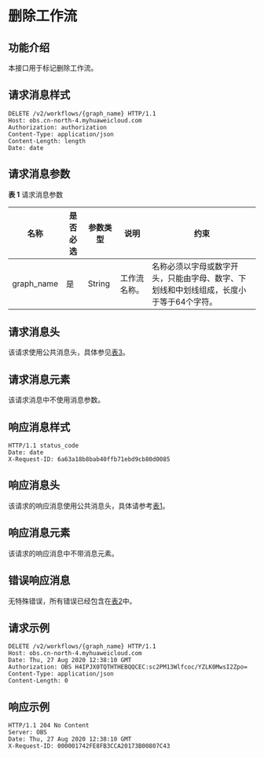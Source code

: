 # 删除工作流<a name="obs_04_0124"></a>

## 功能介绍<a name="section4933349115216"></a>

本接口用于标记删除工作流。

## 请求消息样式<a name="section95707525410"></a>

```
DELETE /v2/workflows/{graph_name} HTTP/1.1
Host: obs.cn-north-4.myhuaweicloud.com 
Authorization: authorization
Content-Type: application/json
Content-Length: length
Date: date
```

## 请求消息参数<a name="section1828151110374"></a>

**表 1**  请求消息参数

|名称|是否必选|参数类型|说明|约束|
|--|--|--|--|--|
|graph_name|是|String|工作流名称。|名称必须以字母或数字开头，只能由字母、数字、下划线和中划线组成，长度小于等于64个字符。|


## 请求消息头<a name="section16227023104816"></a>

该请求使用公共消息头，具体参见[表3](构造请求.md#table25197309)。

## 请求消息元素<a name="section3548431133911"></a>

该请求消息中不使用消息参数。

## 响应消息样式<a name="section920694152946"></a>

```
HTTP/1.1 status_code 
Date: date 
X-Request-ID: 6a63a18b8bab40ffb71ebd9cb80d0085
```

## 响应消息头<a name="section8877856"></a>

该请求的响应消息使用公共消息头，具体请参考[表1](返回结果.md#d0e686)。

## 响应消息元素<a name="section12791844"></a>

该请求的响应消息中不带消息元素。

## 错误响应消息<a name="section48017739"></a>

无特殊错误，所有错误已经包含在[表2](错误码.md#d0e843)中。

## 请求示例<a name="section14482163815396"></a>

```
DELETE /v2/workflows/{graph_name} HTTP/1.1
Host: obs.cn-north-4.myhuaweicloud.com 
Date: Thu, 27 Aug 2020 12:38:10 GMT
Authorization: OBS H4IPJX0TQTHTHEBQQCEC:sc2PM13Wlfcoc/YZLK0MwsI2Zpo=
Content-Type: application/json
Content-Length: 0
```

## 响应示例<a name="section76081155815"></a>

```
HTTP/1.1 204 No Content
Server: OBS
Date: Thu, 27 Aug 2020 12:38:10 GMT
X-Request-ID: 000001742FE8FB3CCA20173B00807C43
```

